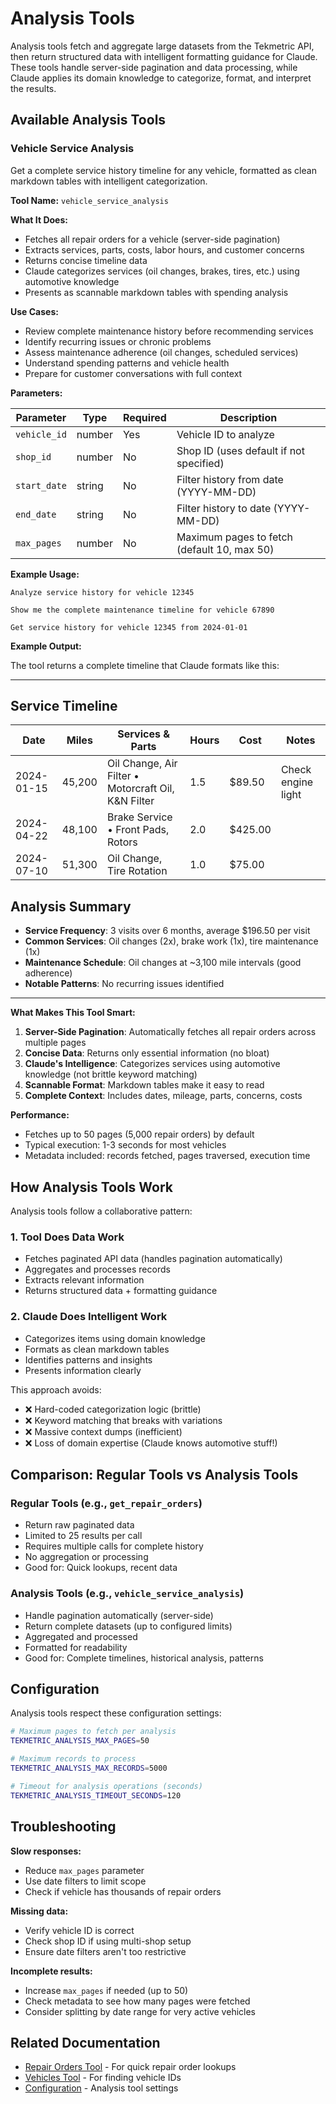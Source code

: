 # Analysis Tools

Analysis tools fetch and aggregate large datasets from the Tekmetric API, then return structured data with intelligent formatting guidance for Claude. These tools handle server-side pagination and data processing, while Claude applies its domain knowledge to categorize, format, and interpret the results.

## Available Analysis Tools

### Vehicle Service Analysis

Get a complete service history timeline for any vehicle, formatted as clean markdown tables with intelligent categorization.

**Tool Name:** `vehicle_service_analysis`

**What It Does:**
- Fetches all repair orders for a vehicle (server-side pagination)
- Extracts services, parts, costs, labor hours, and customer concerns
- Returns concise timeline data
- Claude categorizes services (oil changes, brakes, tires, etc.) using automotive knowledge
- Presents as scannable markdown tables with spending analysis

**Use Cases:**
- Review complete maintenance history before recommending services
- Identify recurring issues or chronic problems
- Assess maintenance adherence (oil changes, scheduled services)
- Understand spending patterns and vehicle health
- Prepare for customer conversations with full context

**Parameters:**

| Parameter | Type | Required | Description |
|-----------|------|----------|-------------|
| `vehicle_id` | number | Yes | Vehicle ID to analyze |
| `shop_id` | number | No | Shop ID (uses default if not specified) |
| `start_date` | string | No | Filter history from date (YYYY-MM-DD) |
| `end_date` | string | No | Filter history to date (YYYY-MM-DD) |
| `max_pages` | number | No | Maximum pages to fetch (default 10, max 50) |

**Example Usage:**

```
Analyze service history for vehicle 12345
```

```
Show me the complete maintenance timeline for vehicle 67890
```

```
Get service history for vehicle 12345 from 2024-01-01
```

**Example Output:**

The tool returns a complete timeline that Claude formats like this:

---

## Service Timeline

| Date | Miles | Services & Parts | Hours | Cost | Notes |
|------|-------|------------------|-------|------|-------|
| 2024-01-15 | 45,200 | Oil Change, Air Filter • Motorcraft Oil, K&N Filter | 1.5 | $89.50 | Check engine light |
| 2024-04-22 | 48,100 | Brake Service • Front Pads, Rotors | 2.0 | $425.00 | |
| 2024-07-10 | 51,300 | Oil Change, Tire Rotation | 1.0 | $75.00 | |

## Analysis Summary

- **Service Frequency**: 3 visits over 6 months, average $196.50 per visit
- **Common Services**: Oil changes (2x), brake work (1x), tire maintenance (1x)
- **Maintenance Schedule**: Oil changes at ~3,100 mile intervals (good adherence)
- **Notable Patterns**: No recurring issues identified

---

**What Makes This Tool Smart:**

1. **Server-Side Pagination**: Automatically fetches all repair orders across multiple pages
2. **Concise Data**: Returns only essential information (no bloat)
3. **Claude's Intelligence**: Categorizes services using automotive knowledge (not brittle keyword matching)
4. **Scannable Format**: Markdown tables make it easy to read
5. **Complete Context**: Includes dates, mileage, parts, concerns, costs

**Performance:**

- Fetches up to 50 pages (5,000 repair orders) by default
- Typical execution: 1-3 seconds for most vehicles
- Metadata included: records fetched, pages traversed, execution time

## How Analysis Tools Work

Analysis tools follow a collaborative pattern:

### 1. Tool Does Data Work
- Fetches paginated API data (handles pagination automatically)
- Aggregates and processes records
- Extracts relevant information
- Returns structured data + formatting guidance

### 2. Claude Does Intelligent Work
- Categorizes items using domain knowledge
- Formats as clean markdown tables
- Identifies patterns and insights
- Presents information clearly

This approach avoids:
- ❌ Hard-coded categorization logic (brittle)
- ❌ Keyword matching that breaks with variations
- ❌ Massive context dumps (inefficient)
- ❌ Loss of domain expertise (Claude knows automotive stuff!)

## Comparison: Regular Tools vs Analysis Tools

### Regular Tools (e.g., `get_repair_orders`)
- Return raw paginated data
- Limited to 25 results per call
- Requires multiple calls for complete history
- No aggregation or processing
- Good for: Quick lookups, recent data

### Analysis Tools (e.g., `vehicle_service_analysis`)
- Handle pagination automatically (server-side)
- Return complete datasets (up to configured limits)
- Aggregated and processed
- Formatted for readability
- Good for: Complete timelines, historical analysis, patterns

## Configuration

Analysis tools respect these configuration settings:

```bash
# Maximum pages to fetch per analysis
TEKMETRIC_ANALYSIS_MAX_PAGES=50

# Maximum records to process
TEKMETRIC_ANALYSIS_MAX_RECORDS=5000

# Timeout for analysis operations (seconds)
TEKMETRIC_ANALYSIS_TIMEOUT_SECONDS=120
```

## Troubleshooting

**Slow responses:**
- Reduce `max_pages` parameter
- Use date filters to limit scope
- Check if vehicle has thousands of repair orders

**Missing data:**
- Verify vehicle ID is correct
- Check shop ID if using multi-shop setup
- Ensure date filters aren't too restrictive

**Incomplete results:**
- Increase `max_pages` if needed (up to 50)
- Check metadata to see how many pages were fetched
- Consider splitting by date range for very active vehicles

## Related Documentation

- [Repair Orders Tool](repair-orders.md) - For quick repair order lookups
- [Vehicles Tool](vehicles.md) - For finding vehicle IDs
- [Configuration](../configuration/index.md) - Analysis tool settings

